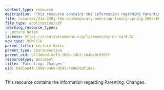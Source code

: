 ```yaml
---
content_type: resource
description: 'This resource contains the information regarding Parenting: Changes.'
file: /courses/21a-230j-the-contemporary-american-family-spring-2004/69d5aa4f1968b469d5914a9a50af1de5_MIT21A_230JS04_parenchange.pdf
file_type: application/pdf
learning_resource_types:
- Lecture Notes
license: https://creativecommons.org/licenses/by-nc-sa/4.0/
ocw_type: OCWFile
parent_title: Lecture Notes
parent_type: CourseSection
parent_uid: b711ebdd-eaf3-1b9e-14b5-cb4be9c9307f
resourcetype: Document
title: 'Parenting: Changes'
uid: 69d5aa4f-1968-b469-d591-4a9a50af1de5
---
```

This resource contains the information regarding Parenting: Changes.